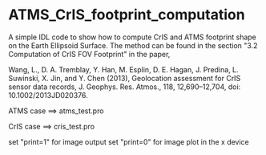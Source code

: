 # ATMS_CrIS_footprint_computation

A simple IDL code to show how to compute CrIS and ATMS footprint shape on the Earth Ellipsoid Surface. The method can be found in the section "3.2 Computation of CrIS FOV Footprint" in the paper, 

Wang, L., D. A. Tremblay, Y. Han, M. Esplin, D. E. Hagan, J. Predina, L. Suwinski, X. Jin, and Y. Chen (2013), Geolocation assessment for CrIS sensor data records, J. Geophys. Res. Atmos., 118, 12,690–12,704, doi: 10.1002/2013JD020376.


ATMS case ==> atms_test.pro 

CrIS case ==> cris_test.pro

set "print=1" for image output
set "print=0" for image plot in the x device 

 
